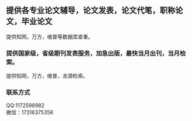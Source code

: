 ## 提供各专业论文辅导，论文发表，论文代笔，职称论文，毕业论文

提供知网，万方，维普等数据库查重。

### 提供国家级，省级期刊发表服务，加急出版，最快当月出刊，当月检索。

提供知网，万方，维普，龙源检索。

### 联系方式   
QQ:1172598982  
微信：17316375356



